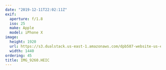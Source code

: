 ```yaml
---
date: "2019-12-11T22:02:11Z"
exif:
  aperture: f/1.8
  iso: 25
  make: Apple
  model: iPhone X
image:
  height: 1920
  url: https://s3.dualstack.us-east-1.amazonaws.com/dpb587-website-us-east-1/asset/gallery/2019-south-america/563fef5f-3376-7db4-ad5b-8ca86da60821~1920.jpg
  width: 1440
ordering: 45
title: IMG_9260.HEIC
---
```

